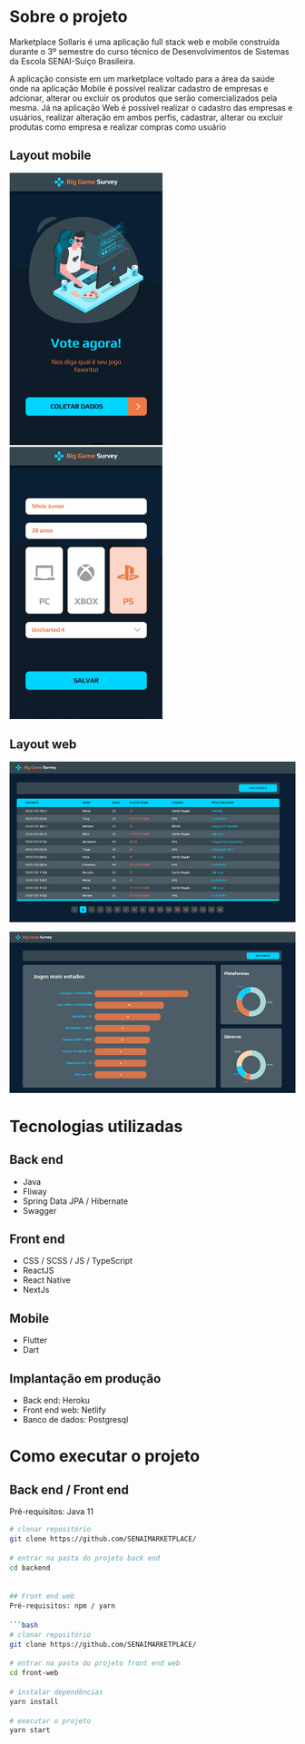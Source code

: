 # Sobre o projeto

Marketplace Sollaris é uma aplicação full stack web e mobile construída durante o 3º semestre do curso técnico de Desenvolvimentos de Sistemas da Escola SENAI-Suiço Brasileira.

A aplicação consiste em um marketplace voltado para a área da saúde onde na aplicação Mobile é possível realizar cadastro de empresas e adcionar, alterar ou excluir os produtos que serão comercializados pela mesma. Já na aplicação Web é possível realizar o cadastro das empresas e usuários, realizar alteração em ambos perfis, cadastrar, alterar ou excluir produtas como empresa e realizar compras como usuário

## Layout mobile
![Mobile 1](https://github.com/acenelio/assets/raw/main/sds1/mobile1.png) ![Mobile 2](https://github.com/acenelio/assets/raw/main/sds1/mobile2.png)

## Layout web
![Web 1](https://github.com/acenelio/assets/raw/main/sds1/web1.png)

![Web 2](https://github.com/acenelio/assets/raw/main/sds1/web2.png)

# Tecnologias utilizadas
## Back end
- Java
- Fliway
- Spring Data JPA / Hibernate
- Swagger
## Front end
- CSS / SCSS / JS / TypeScript
- ReactJS
- React Native
- NextJs
## Mobile
- Flutter
- Dart
## Implantação em produção
- Back end: Heroku
- Front end web: Netlify
- Banco de dados: Postgresql

# Como executar o projeto

## Back end / Front end
Pré-requisitos: Java 11

```bash
# clonar repositório
git clone https://github.com/SENAIMARKETPLACE/

# entrar na pasta do projeto back end
cd backend


## Front end web
Pré-requisitos: npm / yarn

```bash
# clonar repositório
git clone https://github.com/SENAIMARKETPLACE/

# entrar na pasta do projeto front end web
cd front-web

# instalar dependências
yarn install

# executar o projeto
yarn start
```



